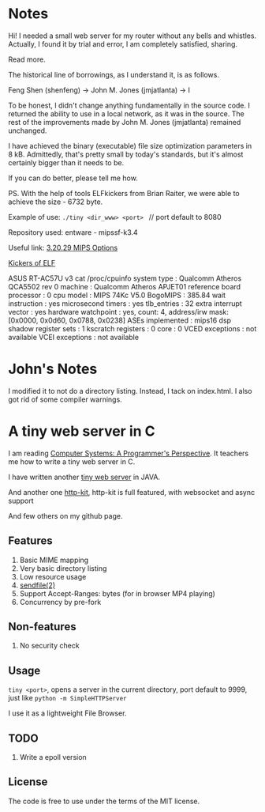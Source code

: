 Notes
=====

Hi! I needed a small web server for my router without any bells and whistles. Actually, I found it by trial and error, I am completely satisfied, sharing.

Read more.

The historical line of borrowings, as I understand it, is as follows.

Feng Shen (shenfeng) -> John M. Jones (jmjatlanta) -> I

To be honest, I didn't change anything fundamentally in the source code. I returned the ability to use in a local network, as it was in the source. The rest of the improvements made by John M. Jones (jmjatlanta) remained unchanged.

I have achieved the binary (executable) file size optimization parameters in 8 kB. Admittedly, that's pretty small by today's standards, but it's almost certainly bigger than it needs to be. 

If you can do better, please tell me how.

PS. 
With the help of tools ELFkickers from Brian Raiter, we were able to achieve the size - 6732 byte.

Example of use: `./tiny <dir_www> <port> `			// port default to 8080

Repository used: entware - mipssf-k3.4

Useful link: 
[3.20.29 MIPS Options](https://gcc.gnu.org/onlinedocs/gcc/MIPS-Options.html)

[Kickers of ELF](https://www.muppetlabs.com/~breadbox/software/elfkickers.html)


ASUS RT-AC57U v3
cat /proc/cpuinfo
system type		: Qualcomm Atheros QCA5502 rev 0
machine			: Qualcomm Atheros APJET01 reference board
processor		: 0
cpu model		: MIPS 74Kc V5.0
BogoMIPS		: 385.84
wait instruction	: yes
microsecond timers	: yes
tlb_entries		: 32
extra interrupt vector	: yes
hardware watchpoint	: yes, count: 4, address/irw mask: [0x0000, 0x0d60, 0x0788, 0x0238]
ASEs implemented	: mips16 dsp
shadow register sets	: 1
kscratch registers	: 0
core			: 0
VCED exceptions		: not available
VCEI exceptions		: not available

John's Notes
============

I modified it to not do a directory listing. Instead, I tack on index.html. I also
got rid of some compiler warnings.

A tiny web server in C
======================

I am reading
[Computer Systems: A Programmer's Perspective](http://csapp.cs.cmu.edu/).
It teachers me how to write a tiny web server in C.

I have written another
[tiny web server](https://github.com/shenfeng/nio-httpserver) in JAVA.

And another one [http-kit](https://github.com/http-kit/http-kit), http-kit is full featured, with websocket and async support

And few others on my github page.

Features
--------

1. Basic MIME mapping
2. Very basic directory listing
3. Low resource usage
4. [sendfile(2)](http://kernel.org/doc/man-pages/online/pages/man2/sendfile.2.html)
5. Support Accept-Ranges: bytes (for in browser MP4 playing)
6. Concurrency by pre-fork

Non-features
------------

1. No security check

Usage
-----

`tiny <port>`, opens a server in the current directory, port
default to 9999, just like `python -m SimpleHTTPServer`

I use it as a lightweight File Browser.


TODO
----

1. Write a epoll version


License
-------

The code is free to use under the terms of the MIT license.
